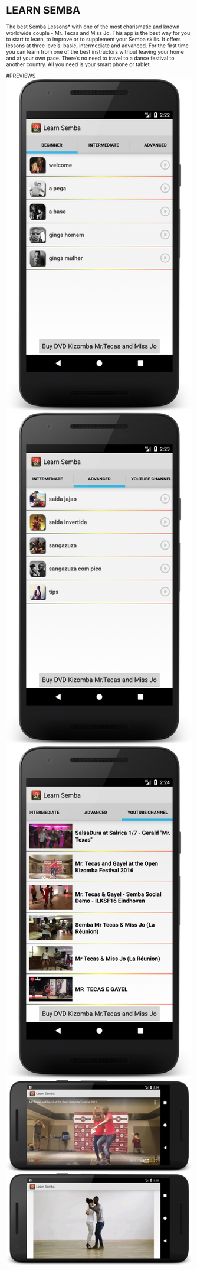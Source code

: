 # LEARN SEMBA

The best Semba Lessons* with one of the most charismatic and known worldwide couple - Mr. Tecas and Miss Jo. 
This app is the best way for you to start to learn, to improve or to supplement your Semba skills. It offers lessons at three levels: basic, intermediate and advanced.
For the first time you can learn from one of the best instructors without leaving your home and at your own pace. There’s no need to travel to a dance festival to another country. All you need is your smart phone or tablet. 


#PREVIEWS
![preview](https://github.com/kawakuticode/LearnKizombaFree/blob/master/previews/L1.png)
![preview](https://github.com/kawakuticode/LearnKizombaFree/blob/master/previews/l2.png)
![preview](https://github.com/kawakuticode/LearnKizombaFree/blob/master/previews/L3.png)
![preview](https://github.com/kawakuticode/LearnKizombaFree/blob/master/previews/L4.png)
![preview](https://github.com/kawakuticode/LearnKizombaFree/blob/master/previews/L5.png)
